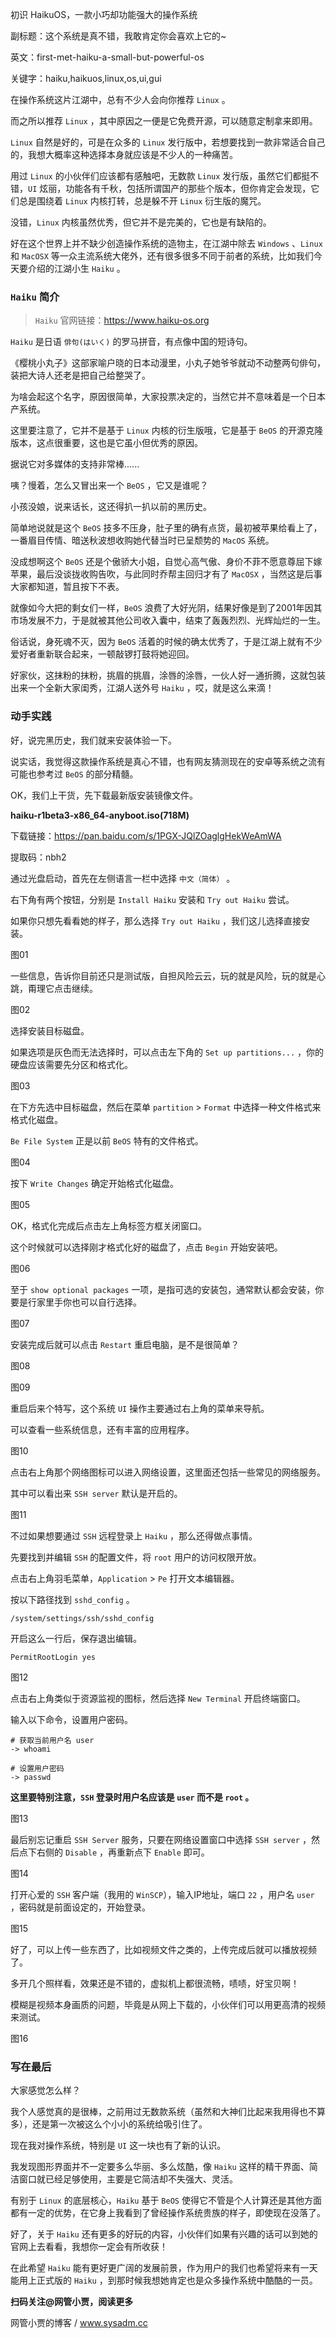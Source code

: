 初识 HaikuOS，一款小巧却功能强大的操作系统

副标题：这个系统是真不错，我敢肯定你会喜欢上它的~

英文：first-met-haiku-a-small-but-powerful-os

关键字：haiku,haikuos,linux,os,ui,gui



在操作系统这片江湖中，总有不少人会向你推荐 `Linux` 。

而之所以推荐 `Linux` ，其中原因之一便是它免费开源，可以随意定制拿来即用。

`Linux` 自然是好的，可是在众多的 `Linux` 发行版中，若想要找到一款非常适合自己的，我想大概率这种选择本身就应该是不少人的一种痛苦。

用过 `Linux` 的小伙伴们应该都有感触吧，无数款 `Linux` 发行版，虽然它们都挺不错，`UI` 炫丽，功能各有千秋，包括所谓国产的那些个版本，但你肯定会发现，它们总是围绕着 `Linux` 内核打转，总是躲不开 `Linux` 衍生版的魔咒。

没错，`Linux` 内核虽然优秀，但它并不是完美的，它也是有缺陷的。

好在这个世界上并不缺少创造操作系统的造物主，在江湖中除去 `Windows` 、`Linux` 和 `MacOSX` 等一众主流系统大佬外，还有很多很多不同于前者的系统，比如我们今天要介绍的江湖小生 `Haiku` 。



### `Haiku` 简介

>  `Haiku` 官网链接：https://www.haiku-os.org



`Haiku` 是日语 `俳句(はいく)` 的罗马拼音，有点像中国的短诗句。

《樱桃小丸子》这部家喻户晓的日本动漫里，小丸子她爷爷就动不动整两句俳句，装把大诗人还老是把自己给整哭了。

为啥会起这个名字，原因很简单，大家投票决定的，当然它并不意味着是一个日本产系统。

这里要注意了，它并不是基于 `Linux` 内核的衍生版哦，它是基于 `BeOS` 的开源克隆版本，这点很重要，这也是它虽小但优秀的原因。

据说它对多媒体的支持非常棒......

咦？慢着，怎么又冒出来一个 `BeOS` ，它又是谁呢？



小孩没娘，说来话长，这还得扒一扒以前的黑历史。

简单地说就是这个 `BeOS` 技多不压身，肚子里的确有点货，最初被苹果给看上了，一番眉目传情、暗送秋波想收购她代替当时已呈颓势的 `MacOS` 系统。

没成想啊这个 `BeOS` 还是个傲骄大小姐，自觉心高气傲、身价不菲不愿意尊屈下嫁苹果，最后没谈拢收购告吹，与此同时乔帮主回归才有了 `MacOSX` ，当然这是后事大家都知道，暂且按下不表。

就像如今大把的剩女们一样，`BeOS` 浪费了大好光阴，结果好像是到了2001年因其市场发展不力，于是就被其他公司收入囊中，结束了轰轰烈烈、光辉灿烂的一生。

俗话说，身死魂不灭，因为 `BeOS` 活着的时候的确太优秀了，于是江湖上就有不少爱好者重新联合起来，一顿敲锣打鼓将她迎回。

好家伙，这抹粉的抹粉，挑眉的挑眉，涂唇的涂唇，一伙人好一通折腾，这就包装出来一个全新大家闺秀，江湖人送外号 `Haiku` ，哎，就是这么来滴！



### 动手实践

好，说完黑历史，我们就来安装体验一下。

说实话，我觉得这款操作系统是真心不错，也有网友猜测现在的安卓等系统之流有可能也参考过 `BeOS` 的部分精髓。

OK，我们上干货，先下载最新版安装镜像文件。



**haiku-r1beta3-x86_64-anyboot.iso(718M)**

下载链接：https://pan.baidu.com/s/1PGX-JQlZOaglgHekWeAmWA

提取码：nbh2



通过光盘启动，首先在左侧语言一栏中选择 `中文（简体）` 。

右下角有两个按钮，分别是 `Install Haiku` 安装和 `Try out Haiku` 尝试。

如果你只想先看看她的样子，那么选择 `Try out Haiku` ，我们这儿选择直接安装。

图01



一些信息，告诉你目前还只是测试版，自担风险云云，玩的就是风险，玩的就是心跳，甭理它点击继续。

图02



选择安装目标磁盘。

如果选项是灰色而无法选择时，可以点击左下角的 `Set up partitions...` ，你的硬盘应该需要先分区和格式化。

图03



在下方先选中目标磁盘，然后在菜单 `partition` > `Format` 中选择一种文件格式来格式化磁盘。

`Be File System` 正是以前 `BeOS` 特有的文件格式。

图04



按下 `Write Changes` 确定开始格式化磁盘。

图05



OK，格式化完成后点击左上角标签方框关闭窗口。

这个时候就可以选择刚才格式化好的磁盘了，点击 `Begin` 开始安装吧。

图06



至于 `show optional packages` 一项，是指可选的安装包，通常默认都会安装，你要是行家里手你也可以自行选择。

图07



安装完成后就可以点击 `Restart` 重启电脑，是不是很简单？

图08

图09



重启后来个特写，这个系统 `UI` 操作主要通过右上角的菜单来导航。

可以查看一些系统信息，还有丰富的应用程序。

图10



点击右上角那个网络图标可以进入网络设置，这里面还包括一些常见的网络服务。

其中可以看出来 `SSH server` 默认是开启的。

图11



不过如果想要通过 `SSH` 远程登录上 `Haiku` ，那么还得做点事情。

先要找到并编辑 `SSH` 的配置文件，将 `root` 用户的访问权限开放。

点击右上角羽毛菜单，`Application` > `Pe` 打开文本编辑器。

按以下路径找到 `sshd_config` 。

```
/system/settings/ssh/sshd_config
```



开启这么一行后，保存退出编辑。

```
PermitRootLogin yes
```

图12



点击右上角类似于资源监视的图标，然后选择 `New Terminal` 开启终端窗口。

输入以下命令，设置用户密码。

```
# 获取当前用户名 user
-> whoami

# 设置用户密码
-> passwd
```

**这里要特别注意，`SSH` 登录时用户名应该是 `user` 而不是 `root` 。**

图13



最后别忘记重启 `SSH Server` 服务，只要在网络设置窗口中选择 `SSH server` ，然后点下右侧的 `Disable` ，再重新点下 `Enable` 即可。

图14



打开心爱的 `SSH` 客户端（我用的 `WinSCP`），输入IP地址，端口 `22` ，用户名 `user` ，密码就是前面设定的，开始登录。

图15



好了，可以上传一些东西了，比如视频文件之类的，上传完成后就可以播放视频了。

多开几个照样看，效果还是不错的，虚拟机上都很流畅，啧啧，好宝贝啊！

模糊是视频本身画质的问题，毕竟是从网上下载的，小伙伴们可以用更高清的视频来测试。

图16



### 写在最后

大家感觉怎么样？

我个人感觉真的是很棒，之前用过无数款系统（虽然和大神们比起来我用得也不算多），还是第一次被这么个小小的系统给吸引住了。

现在我对操作系统，特别是 `UI` 这一块也有了新的认识。

我发现图形界面并不一定要多么华丽、多么炫酷，像 `Haiku` 这样的精干界面、简洁窗口就已经足够使用，主要是它简洁却不失强大、灵活。

有别于 `Linux` 的底层核心，`Haiku` 基于 `BeOS` 使得它不管是个人计算还是其他方面都有一定的优势，在它身上我看到了曾经操作系统贵族的样子，即使现在没落了。



好了，关于 `Haiku` 还有更多的好玩的内容，小伙伴们如果有兴趣的话可以到她的官网上去看看，我想你一定会有所收获！

在此希望 `Haiku` 能有更好更广阔的发展前景，作为用户的我们也希望将来有一天能用上正式版的 `Haiku` ，到那时候我想她肯定也是众多操作系统中酷酷的一员。



**扫码关注@网管小贾，阅读更多**

网管小贾的博客 / www.sysadm.cc
